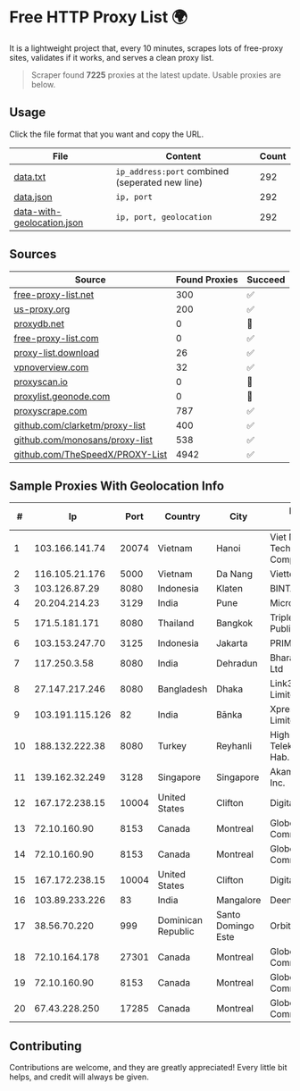 
# Free HTTP Proxy List 🌍

It is a lightweight project that, every 10 minutes, scrapes lots of free-proxy sites, validates if it works, and serves a clean proxy list.


> Scraper found **7225** proxies at the latest update. Usable proxies are below.

## Usage

Click the file format that you want and copy the URL.


|File|Content|Count|
|----|-------|-----|
|[data.txt](https://raw.githubusercontent.com/themiralay/Proxy-List-World/master/data.txt)|`ip_address:port` combined (seperated new line)|292|
|[data.json](https://raw.githubusercontent.com/themiralay/Proxy-List-World/master/data.json)|`ip, port`|292|
|[data-with-geolocation.json](https://raw.githubusercontent.com/themiralay/Proxy-List-World/master/data-with-geolocation.json)|`ip, port, geolocation`|292|

## Sources

|Source|Found Proxies|Succeed|
|------|-------------|-------|
|[free-proxy-list.net](https://free-proxy-list.net)|300|✅|
|[us-proxy.org](https://www.us-proxy.org)|200|✅|
|[proxydb.net](http://proxydb.net)|0|🚫|
|[free-proxy-list.com](https://free-proxy-list.com/?page=&port=&type%5B%5D=http&type%5B%5D=https&up_time=0&search=Search)|0|✅|
|[proxy-list.download](https://www.proxy-list.download/HTTP)|26|✅|
|[vpnoverview.com](https://vpnoverview.com/privacy/anonymous-browsing/free-proxy-servers)|32|✅|
|[proxyscan.io](https://www.proxyscan.io)|0|🚫|
|[proxylist.geonode.com](https://proxylist.geonode.com/api/proxy-list?limit=300&page=1&sort_by=lastChecked&sort_type=desc&protocols=http,https)|0|🚫|
|[proxyscrape.com](https://api.proxyscrape.com/v2/?request=displayproxies&protocol=http&timeout=10000&country=all&ssl=all&anonymity=all)|787|✅|
|[github.com/clarketm/proxy-list](https://raw.githubusercontent.com/clarketm/proxy-list/master/proxy-list-raw.txt)|400|✅|
|[github.com/monosans/proxy-list](https://raw.githubusercontent.com/monosans/proxy-list/main/proxies/http.txt)|538|✅|
|[github.com/TheSpeedX/PROXY-List](https://raw.githubusercontent.com/TheSpeedX/PROXY-List/master/http.txt)|4942|✅|


## Sample Proxies With Geolocation Info

|#|Ip|Port|Country|City|Internet Service Provider|
|-|--|----|-------|----|-------------------------|
|1|103.166.141.74|20074|Vietnam|Hanoi|Viet NAM Cloud Technology Joint Stock Company|
|2|116.105.21.176|5000|Vietnam|Da Nang|Viettel Corporation|
|3|103.126.87.29|8080|Indonesia|Klaten|BINTANGPERKASAORION|
|4|20.204.214.23|3129|India|Pune|Microsoft Corporation|
|5|171.5.181.171|8080|Thailand|Bangkok|Triple T Broadband Public Company Limited|
|6|103.153.247.70|3125|Indonesia|Jakarta|PRIMAHOME|
|7|117.250.3.58|8080|India|Dehradun|Bharat Sanchar Nigam Ltd|
|8|27.147.217.246|8080|Bangladesh|Dhaka|Link3 Technologies Limited|
|9|103.191.115.126|82|India|Bānka|Xpress Fiber Private Limited|
|10|188.132.222.38|8080|Turkey|Reyhanli|High Speed Telekomunikasyon ve Hab. Hiz. Ltd. Sti.|
|11|139.162.32.249|3128|Singapore|Singapore|Akamai Technologies, Inc.|
|12|167.172.238.15|10004|United States|Clifton|DigitalOcean, LLC|
|13|72.10.160.90|8153|Canada|Montreal|GloboTech Communications|
|14|72.10.160.90|8153|Canada|Montreal|GloboTech Communications|
|15|167.172.238.15|10004|United States|Clifton|DigitalOcean, LLC|
|16|103.89.233.226|83|India|Mangalore|Deenet Services Pvt Ltd|
|17|38.56.70.220|999|Dominican Republic|Santo Domingo Este|Orbitek SRL|
|18|72.10.164.178|27301|Canada|Montreal|GloboTech Communications|
|19|72.10.160.90|8153|Canada|Montreal|GloboTech Communications|
|20|67.43.228.250|17285|Canada|Montreal|GloboTech Communications|



## Contributing

Contributions are welcome, and they are greatly appreciated! Every
little bit helps, and credit will always be given.


